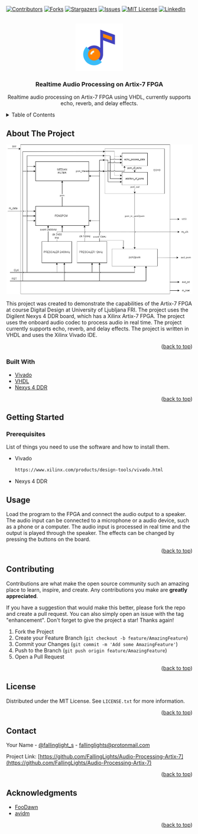 <a name="readme-top"></a>

[![Contributors][contributors-shield]][contributors-url]
[![Forks][forks-shield]][forks-url]
[![Stargazers][stars-shield]][stars-url]
[![Issues][issues-shield]][issues-url]
[![MIT License][license-shield]][license-url]
[![LinkedIn][linkedin-shield]][linkedin-url]



<!-- PROJECT LOGO -->
<br />
<div align="center">
  <a href="https://github.com/FallingLights/Audio-Processing-Artix-7">
    <img src="images/logo.png" alt="Logo" width="128" height="128">
  </a>

<h3 align="center">Realtime Audio Processing on Artix-7 FPGA</h3>
  <p align="center">
    Realtime audio processing on Artix-7 FPGA using VHDL, currently supports echo, reverb, and delay effects.
  </p>
</div>



<!-- TABLE OF CONTENTS -->
<details>
  <summary>Table of Contents</summary>
  <ol>
    <li>
      <a href="#about-the-project">About The Project</a>
      <ul>
        <li><a href="#built-with">Built With</a></li>
      </ul>
    </li>
    <li>
      <a href="#getting-started">Getting Started</a>
      <ul>
        <li><a href="#prerequisites">Prerequisites</a></li>
      </ul>
    </li>
    <li><a href="#usage">Usage</a></li>
    <li><a href="#contributing">Contributing</a></li>
    <li><a href="#license">License</a></li>
    <li><a href="#contact">Contact</a></li>
    <li><a href="#acknowledgments">Acknowledgments</a></li>
  </ol>
</details>



<!-- ABOUT THE PROJECT -->
## About The Project

<div align="center">
    <img src="images/Audio_processor.jpg" alt="Overview">
</div>

This project was created to demonstrate the capabilities of the Artix-7 FPGA at course Digital Design at University of Ljubljana FRI. The project uses the Digilent Nexys 4 DDR board, which has a Xilinx Artix-7 FPGA. The project uses the onboard audio codec to process audio in real time. The project currently supports echo, reverb, and delay effects. The project is written in VHDL and uses the Xilinx Vivado IDE.

<p align="right">(<a href="#readme-top">back to top</a>)</p>



### Built With

* [Vivado](https://www.xilinx.com/products/design-tools/vivado.html)
* [VHDL](https://en.wikipedia.org/wiki/VHDL)
* [Nexys 4 DDR](https://digilent.com/reference/programmable-logic/nexys-4-ddr/start)

<p align="right">(<a href="#readme-top">back to top</a>)</p>



<!-- GETTING STARTED -->
## Getting Started

### Prerequisites

List of things you need to use the software and how to install them.
* Vivado
  ```sh
  https://www.xilinx.com/products/design-tools/vivado.html
  ```
* Nexys 4 DDR


<!-- USAGE EXAMPLES -->
## Usage

Load the program to the FPGA and connect the audio output to a speaker. The audio input can be connected to a microphone or a audio device, such as a phone or a computer. The audio input is processed in real time and the output is played through the speaker. The effects can be changed by pressing the buttons on the board.

<p align="right">(<a href="#readme-top">back to top</a>)</p>

<!-- CONTRIBUTING -->
## Contributing

Contributions are what make the open source community such an amazing place to learn, inspire, and create. Any contributions you make are **greatly appreciated**.

If you have a suggestion that would make this better, please fork the repo and create a pull request. You can also simply open an issue with the tag "enhancement".
Don't forget to give the project a star! Thanks again!

1. Fork the Project
2. Create your Feature Branch (`git checkout -b feature/AmazingFeature`)
3. Commit your Changes (`git commit -m 'Add some AmazingFeature'`)
4. Push to the Branch (`git push origin feature/AmazingFeature`)
5. Open a Pull Request

<p align="right">(<a href="#readme-top">back to top</a>)</p>



<!-- LICENSE -->
## License

Distributed under the MIT License. See `LICENSE.txt` for more information.

<p align="right">(<a href="#readme-top">back to top</a>)</p>



<!-- CONTACT -->
## Contact

Your Name - [@fallinglight_s](https://twitter.com/fallinglight_s) - fallinglights@protonmail.com

Project Link: [https://github.com/FallingLights/Audio-Processing-Artix-7](https://github.com/FallingLights/Audio-Processing-Artix-7)

<p align="right">(<a href="#readme-top">back to top</a>)</p>



<!-- ACKNOWLEDGMENTS -->
## Acknowledgments

* [FooDawn](https://github.com/FooDawn)
* [avidm](https://github.com/avidm)

<p align="right">(<a href="#readme-top">back to top</a>)</p>



<!-- MARKDOWN LINKS & IMAGES -->
<!-- https://www.markdownguide.org/basic-syntax/#reference-style-links -->
[contributors-shield]: https://img.shields.io/github/contributors/FallingLights/Audio-Processing-Artix-7.svg?style=for-the-badge
[contributors-url]: https://github.com/FallingLights/Audio-Processing-Artix-7/graphs/contributors
[forks-shield]: https://img.shields.io/github/forks/FallingLights/Audio-Processing-Artix-7.svg?style=for-the-badge
[forks-url]: https://github.com/FallingLights/Audio-Processing-Artix-7/network/members
[stars-shield]: https://img.shields.io/github/stars/FallingLights/Audio-Processing-Artix-7.svg?style=for-the-badge
[stars-url]: https://github.com/FallingLights/Audio-Processing-Artix-7/stargazers
[issues-shield]: https://img.shields.io/github/issues/FallingLights/Audio-Processing-Artix-7.svg?style=for-the-badge
[issues-url]: https://github.com/FallingLights/Audio-Processing-Artix-7/issues
[license-shield]: https://img.shields.io/github/license/FallingLights/Audio-Processing-Artix-7.svg?style=for-the-badge
[license-url]: https://github.com/FallingLights/Audio-Processing-Artix-7/blob/master/LICENSE.txt
[linkedin-shield]: https://img.shields.io/badge/-LinkedIn-black.svg?style=for-the-badge&logo=linkedin&colorB=555
[linkedin-url]: https://linkedin.com/in/aleksander-gomilšek
[product-screenshot]: images/screenshot.png
